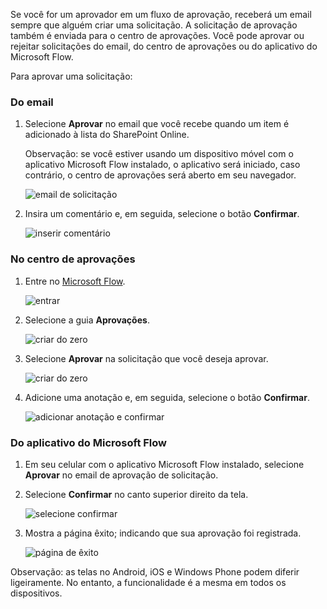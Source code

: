 Se você for um aprovador em um fluxo de aprovação, receberá um email sempre que alguém criar uma solicitação. A solicitação de aprovação também é enviada para o centro de aprovações. Você pode aprovar ou rejeitar solicitações do email, do centro de aprovações ou do aplicativo do Microsoft Flow.

Para aprovar uma solicitação:

### <a name="from-email"></a>Do email
1. Selecione **Aprovar** no email que você recebe quando um item é adicionado à lista do SharePoint Online.
   
     Observação: se você estiver usando um dispositivo móvel com o aplicativo Microsoft Flow instalado, o aplicativo será iniciado, caso contrário, o centro de aprovações será aberto em seu navegador.
   
    ![email de solicitação](includes/media/modern-approvals/email-approval-request.png)
2. Insira um comentário e, em seguida, selecione o botão **Confirmar**.
   
    ![inserir comentário](includes/media/modern-approvals/request-in-approval-center.png)

### <a name="from-the-approvals-center"></a>No centro de aprovações
1. Entre no [Microsoft Flow](https://flow.microsoft.com).
   
    ![entrar](includes/media/modern-approvals/sign-in.png)
2. Selecione a guia **Aprovações**.
   
    ![criar do zero](includes/media/modern-approvals/approvals-tab.png)
3. Selecione **Aprovar** na solicitação que você deseja aprovar.
   
    ![criar do zero](includes/media/modern-approvals/approvals-cards.png)
4. Adicione uma anotação e, em seguida, selecione o botão **Confirmar**.
   
    ![adicionar anotação e confirmar](includes/media/modern-approvals/approval-selection-card.png)

### <a name="from-the-microsoft-flow-app"></a>Do aplicativo do Microsoft Flow
1. Em seu celular com o aplicativo Microsoft Flow instalado, selecione **Aprovar** no email de aprovação de solicitação.
2. Selecione **Confirmar** no canto superior direito da tela.
   
    ![selecione confirmar](includes/media/modern-approvals/mobile-approval.png)
3. Mostra a página êxito; indicando que sua aprovação foi registrada.
   
    ![página de êxito](includes/media/modern-approvals/mobile-approval-confirmation.png)

Observação: as telas no Android, iOS e Windows Phone podem diferir ligeiramente. No entanto, a funcionalidade é a mesma em todos os dispositivos.


